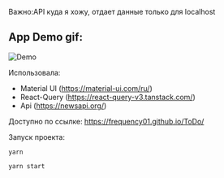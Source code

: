 Важно:API куда я хожу, отдает данные только для localhost

## App Demo gif:
![Demo](https://user-images.githubusercontent.com/58260898/208895855-ac8f5889-af63-4c28-8359-8b9eab997e6f.gif)

Использовала:

- Material UI (https://material-ui.com/ru/)
- React-Query (https://react-query-v3.tanstack.com/)
- Api (https://newsapi.org/)


Доступно по ссылке: https://frequency01.github.io/ToDo/

Запуск проекта:
```
yarn

yarn start

```

